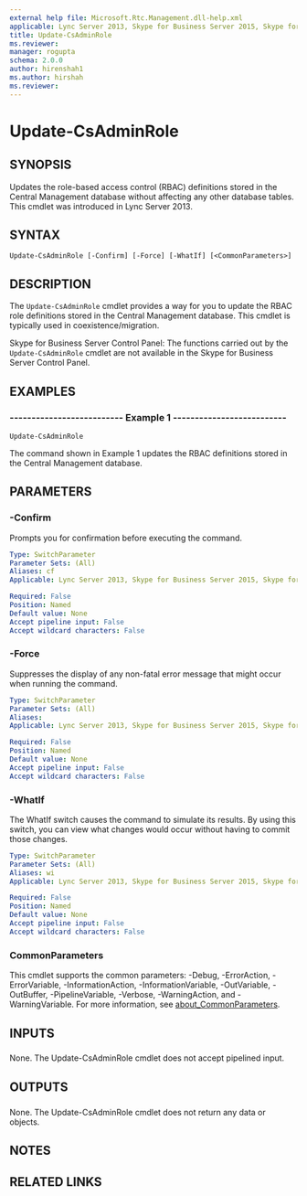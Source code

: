 ```yaml
---
external help file: Microsoft.Rtc.Management.dll-help.xml
applicable: Lync Server 2013, Skype for Business Server 2015, Skype for Business Server 2019
title: Update-CsAdminRole
ms.reviewer: 
manager: rogupta
schema: 2.0.0
author: hirenshah1
ms.author: hirshah
ms.reviewer:
---
```


# Update-CsAdminRole

## SYNOPSIS
Updates the role-based access control (RBAC) definitions stored in the Central Management database without affecting any other database tables.
This cmdlet was introduced in Lync Server 2013.


## SYNTAX

```
Update-CsAdminRole [-Confirm] [-Force] [-WhatIf] [<CommonParameters>]
```

## DESCRIPTION
The `Update-CsAdminRole` cmdlet provides a way for you to update the RBAC role definitions stored in the Central Management database.
This cmdlet is typically used in coexistence/migration.

Skype for Business Server Control Panel: The functions carried out by the `Update-CsAdminRole` cmdlet are not available in the Skype for Business Server Control Panel.


## EXAMPLES

### -------------------------- Example 1 --------------------------
```
Update-CsAdminRole
```

The command shown in Example 1 updates the RBAC definitions stored in the Central Management database.


## PARAMETERS

### -Confirm
Prompts you for confirmation before executing the command.

```yaml
Type: SwitchParameter
Parameter Sets: (All)
Aliases: cf
Applicable: Lync Server 2013, Skype for Business Server 2015, Skype for Business Server 2019

Required: False
Position: Named
Default value: None
Accept pipeline input: False
Accept wildcard characters: False
```

### -Force
Suppresses the display of any non-fatal error message that might occur when running the command.

```yaml
Type: SwitchParameter
Parameter Sets: (All)
Aliases: 
Applicable: Lync Server 2013, Skype for Business Server 2015, Skype for Business Server 2019

Required: False
Position: Named
Default value: None
Accept pipeline input: False
Accept wildcard characters: False
```

### -WhatIf
The WhatIf switch causes the command to simulate its results. By using this switch, you can view what changes would occur without having to commit those changes.

```yaml
Type: SwitchParameter
Parameter Sets: (All)
Aliases: wi
Applicable: Lync Server 2013, Skype for Business Server 2015, Skype for Business Server 2019

Required: False
Position: Named
Default value: None
Accept pipeline input: False
Accept wildcard characters: False
```

### CommonParameters
This cmdlet supports the common parameters: -Debug, -ErrorAction, -ErrorVariable, -InformationAction, -InformationVariable, -OutVariable, -OutBuffer, -PipelineVariable, -Verbose, -WarningAction, and -WarningVariable. For more information, see [about_CommonParameters](https://go.microsoft.com/fwlink/?LinkID=113216).

## INPUTS

###  
None.
The Update-CsAdminRole cmdlet does not accept pipelined input.

## OUTPUTS

###  
None.
The Update-CsAdminRole cmdlet does not return any data or objects.

## NOTES

## RELATED LINKS

